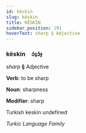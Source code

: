 ```yaml
---
id: këskin
slug: këskin
title: KËSKİN
sidebar_position: 191
hoverText: sharp § Adjective
---
```


### këskin&emsp;<span kind="abugida">ɔ́ʇɔ̃ɟ</span>

*sharp* **§** Adjective

**Verb**: to be sharp

**Noun**: sharpness

**Modifier**: sharp

Turkish keskin undefined

*Turkic Language Family*